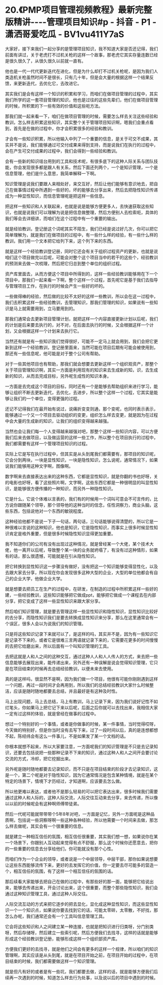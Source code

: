 # 20.《PMP项目管理视频教程》最新完整版精讲----管理项目知识#p - 抖音 - P1 - 潇洒哥爱吃瓜 - BV1vu411Y7aS

大家好，接下来我们一起分享的是管理项目知识，我不知道大家是否还记得，我们前面有讲过，关于老虎打不过机关枪的这样一个故事，那老虎它其实存量连数已经是很久很久了，从很久很久以前就一直有。

他也是一代一代代更新迭代在进化，但是为什么却打不过机关枪呢，是因为我们人类造机关枪虽然时间不是很长，只有几十年，但是会大量的根据这样一个结果反馈，来更新迭代，去优化它，去改进它。

其实我们是会有这样一个知识的积累和学习，而咱们在做项目管理的过程中，其实我们所学的这一套项目管理的知识，他也是过往的这些先辈们，他们在做项目管理的时候，所积累的下一些有效的价值和这些呃方法。

那我们就一起来看一下，咱们在做项目管理的时候，需要怎么样去关注这些经验和教训，怎么样去积累这些知识，其实整个关于管理项目知识啊，嗯我们会重点看到，首先是在做的过程中，你才会积累很多的经验和教训。

才会有一些知识积累，所以他输入中列了一个重要的信息，是关于可交不成果，其实并不是说，我们能够通过可交付成果来得到支持，而是说我们在执行的过程中，会在产生可交付成果的过程中，我们会得到一些经验和教训。

会有一些新的知识瑶台用到的工具和技术呢，有很多底下的这种人际关系与团队技能，你会发现很多都是跟人有关系，然后下面还列两个，一个是知识管理，一个是信息管理，他们是什么意思，我简单解释一下啊。

知识管理是说我们要跟人来相处好，来交互好，然后让他们能够有意识地去，把自己在做事情过程中所遇到一些好的，坏的能够去分享出来，然后去把隐性知识传递成为一种显性知识，而信息管理呢是把这样一些信息。

把这样一些知识和人关联起来，也就是说是能够方便更多人，去快速获取这些知识，也就是说我们可以理解为说是把信息做整理，然后方便别人去检索呃，具体的我们等会去详细讲，而咱们在这个过程中有一个重要的输出。

就是经验教训，登记册这个词呢其实不陌生，我们已经是说过好几次，你可以把它简单理解为，就是我们在做项目的过程中，有一些什么样的经验，有一些什么样的教训，我们用一个文本把它给列下来，这个列下来的东西。

就是这样一个经验教训登记册，同时它还会有关于组织过程资产的更新，也就是说咱们这个项目做完以后呢，可能会对整个这个项目当中的若干的这些个，经验教训的预测来去做一次梳理，然后把它归总到整个单位的组织过程。

资产库里面去，从而方便这个项目中所得到的，这样一些经验教训能够用在下一个项目中，那我们一起来看一下啊，整个这样一个过程，首先呢它是基于我们去指导与管理项目工作，在执行的时候会产生一些好的坏的。

一些做得棒的经验，然后做的比较不太好的这样一些教训，所以会在这一过程中，我们去积累这样一些经验教训，去管理知识，那我们管理的知识，如果说有一些知识是马上就需要用到，立马要用到的。

那我们通常会去更新项目管理计划，就把这样一个内容直接更新计划以后呢，我们的计划是后来要去执行的，对不对，在后面去执行的时候，又会根据这样一个计划，又会根据这样一个计划来去执行它。

当然还有就是有一些知识我们觉得很好，可能不一定马上就会用到，我们会把它更新到这样一个经验教训，登记册里面来，当然可能在项目后期有可能会被使用到，那还有一些信息呢，他可能是对于整个公司有帮助。

对于一些其他项目也有帮助，那我们就会想要去更新这样一个组织观资产，那整个关于项目管理知识啊，其实一方面是利用现有的知识来去生成新的知，识，去生成新的知识，从而去完成目标，另外呢生成性的知识本身。

一方面是去完成这个项目的目标，同时还有一个是能够去帮助组织来进行学习，能够让组织不断去更新迭代，去优化，去进步，所以整个这样一个过程，它其实是能够让我们的一个单位，变得更强的过程。

还记不记得我们在最开始有说过，说痛折变变则通，那个变呢，也同时表示表示，能够通过一个又一个项目去驱动组织的变更，组织怎么样去变更，就是因为在过程中会大量的生成新的知识，让我们的组织变得越来越强。

当然也会让我们每一个人变得越来越强对吧，那整个这样一些知识内容，可以方便我们后来去做项目，以及做运营的这样一些工作，所以整个在项目执行的过程中，我们都需要有这样一个管理项目知识的过程。

实际上它是写在执行过程中，但其实是从头到尾我们都需要有，那项目的知识呢，它会分到两块，一块是显性知识，一块是隐性知识，怎么说呢，通常情况下，如果说我们能够用这种文字啊，图像啊。

数字啊来去直接表达出来的这种东西，它都是显性知识，就是你翻的书也好呀，关的电影也好呀，看了这些照片啊，文字啊，这些东西它都是一种很明显的叫显性知识，是能够很方便传播的一种知识，而另外一种隐性知识。

它是什么，它说个体难以言表的，我们有的时候用一个词叫可意会不可言传的，比方说你跟随某个领导，那个领导他的这种当时的信念，任性洞察力，商业头脑，这些东西，包括说他对一个东西的敏锐程度。

这种经验他都不是说一下子一句话，两句话，三句话能够说得清楚的，所以它是一种很难以言说的这种知识，他也是知识，它是隐性知识，而事实上很多时候显性知识肯定是格外重要，但是很多时候隐性知识显得更加重要。

我不知道你们的公司有没有出现过这种情况，就是曾经某一个大佬，某个技术大佬，他一离开以后呢，导致整个某一块的业务就坍塌了，有没有过这种情形，如果有的话，那么很遗憾，可能就是在引从隐性知识。

把它转换到显性知识这一步骤没有做好，没有把这一个知识能够变得显性化，以及去跟大家去分享，所以现在你会发现很多这种大型的企业，大型的单位他都会有自己的企业大学，他做企业大学。

就是想要去把员工在生产的过程中，在研发，在制造的过程中所积累这样一些好的建，一些经验教训，这些知识能够把它做成ppt，能够把它做成一个课程去在内部分享，把它变成了这样一些显性知识来跟大家分享。

然后咱们知识管理，就是要去管理这样一些显性知识和隐性知识，显性知识比较好的去分享，而隐性知识我们是要去转换成显性知识来分享，那么在这里通常会有一个误区，很多人会以为说我们的知识管理。

只是将这些知识记录下来就可以了，是这样的吗，其实并不是，因为有一些知识它是记录不下来的，或者它是很难三言两语就记录下来的，它需要花更多的时间慢慢的去把它给磨出来，所以后面有一个叫知识管理的工具。

去把这就是人和人之间的这种交互，通过这种人人和人人传人的方式，来去把一些信息能够去展现出来，能传递出来，另外还有一种误解是说会觉得知识管理，它只是在项目结束的时候再去总结经验教训，以便未来去使用。

真的是这样吗，很显然不是啊，因为我们做一个项目，他很有可能你刚刚遇到这样一个问题，再过一段时间才会再用到，所以我们的总结经验教训大家什么时候整洁，应该是随时随地都要去总结，并且最好是有这种及时性。

马上出现问题，马上去总结，马上有教训，马上记录下来，因为我们说好记性不如烂笔头，你如果马上把它记下来以后呢，后面之后你就可以去找出来，我相信大家一定有过这样的体验，就是曾经在做事的过程中。

想过一个特别好的一个事情，或者是你做事的时候，某一件事情，当时觉得哎呀，今天做的特别好，但是你当时没有去写下来，过了一段时间以后，真的是连想都想不起，陈经纬会有这么一件事儿，不是如果发了某一个文档的话。

你根本就想不起来，所以大家要注意，一方面呢我们的知识管理是不只是去记录知识，还要去包括说把一些那种记录不下来的知识，通过这种人和人之间开会要讨论交流的方式，冷却，把它挖掘出来。

另外呢是随时随地都要去记录知识，而不只是在项目结束的阶段才去记录知识，这是一个，第二个呢是对于隐性知识，因为它通常情况是包含某种情境，就是在某个特定的场景下，情境下才历经过，才知道啊，应该要去怎么做。

所以他更难以表达，或者他不是那么轻易的可以把它表达出来，很多时候我们需要通过这种人和人际的，这种人际交流，人际交往互动来去分享，来去传递，所以像以以前的时候呢会有这种啊师傅带徒弟。

然后一代呢可能就带带带个5年8年对吧，一方面是记忆，另外一方面呢是这种品质啊，包括说一些洞察呀啊一些这种各种经验，所以他需要一个时间来去做，那怎么样去做呢，其实会有一个很重要的信息。

就是建立一种相互信任的氛围，相互信任很重要，其实我们想一想，如果说你在某一个场景下，你跟别人互动起来觉得有点不舒服，那么这个时候你还愿意去，把你的一些重要的信息去分享给他们，你可能就没有那个心性。

而咱们作为一个企业的领导，或者说是一个中层领导，中层干部，那你如果说想要让这些东西能够流传下来，更好的去发挥它的价值，你一定要去尽可能多的营造一个，相互信任的氛围，有了这样一个相互信任的氛围的话。

那后续看大家能够去把自己在做的过程中，有那些好的那一面，能够把它给说出来，能够去传递出来，开会讨论出来，这个很重要，而整个那些隐性知识，我们会通过这种知识管理工具，通过这种人际交往。

人际交流互动的方式来把它逐步的把去显化，显化成这种显性知识，而这些显性知识一个一个知识点，如果说你要去找到它的话，可能太零碎，太零散，不好找，那怎么办呢，我们通常还会有一个工具叫信息管理工具。

它会将这些知识和人之间建立某一种连接，也就是把知识进行归类呀，分门别类呀，然后存储呀，然后建立一些索引呢，然后方便我们去找寻，这样的话就是能够形成这个经验教训登记册，能够形成这样一个组织部资产库。

方便我们更好的去找寻，就是他们之间会有更多的这样一个规律，所以咱们的知识管理啊，其实应该是从头到尾，就是在项目开始之前，在项目开始的过程中，在项目结束的时候，我们都需要做这样一个知识管理。

就是但凡有好的或者是有一些坑，我们都要去做，这样的话，就是能够方便我们后续再一次遇到的时候，知道怎么样去行为处事，以及说以后的项目中遇到的时候。

